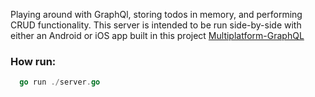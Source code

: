 Playing around with GraphQl, storing todos in memory, and performing CRUD functionality. This server is intended to be run side-by-side with either an Android or iOS app built in this project [Multiplatform-GraphQL](https://github.com/MwaiBanda/GraphQL-Multiplatform)

### How run:
```go
  go run ./server.go
```

